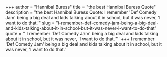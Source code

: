 +++
author = "Hannibal Buress"
title = "the best Hannibal Buress Quote"
description = "the best Hannibal Buress Quote: I remember 'Def Comedy Jam' being a big deal and kids talking about it in school, but it was never, 'I want to do that.'"
slug = "i-remember-def-comedy-jam-being-a-big-deal-and-kids-talking-about-it-in-school-but-it-was-never-i-want-to-do-that"
quote = '''I remember 'Def Comedy Jam' being a big deal and kids talking about it in school, but it was never, 'I want to do that.''''
+++
I remember 'Def Comedy Jam' being a big deal and kids talking about it in school, but it was never, 'I want to do that.'
